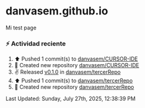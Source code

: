 # danvasem.github.io
Mi test page

### :zap: Actividad reciente
<!--RECENT_ACTIVITY:start-->
1. ⬆️ Pushed 1 commit(s) to [danvasem/CURSOR-IDE](https://github.com/danvasem/CURSOR-IDE)<br>
2. 📔 Created new repository [danvasem/CURSOR-IDE](https://github.com/danvasem/CURSOR-IDE)<br>
3. ✌️ Released [v0.1.0](https://github.com/danvasem/tercerRepo/releases/tag/v0.1.0) in [danvasem/tercerRepo](https://github.com/danvasem/tercerRepo)<br>
4. ⬆️ Pushed 1 commit(s) to [danvasem/tercerRepo](https://github.com/danvasem/tercerRepo)<br>
5. 📔 Created new repository [danvasem/tercerRepo](https://github.com/danvasem/tercerRepo)<br>
<!--RECENT_ACTIVITY:end-->

<!--RECENT_ACTIVITY:last_update-->
Last Updated: Sunday, July 27th, 2025, 12:38:39 PM
<!--RECENT_ACTIVITY:last_update_end-->
